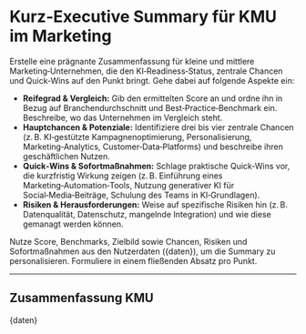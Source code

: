 # Kurz‑Executive Summary für KMU im Marketing

Erstelle eine prägnante Zusammenfassung für kleine und mittlere Marketing‑Unternehmen, die den KI‑Readiness‑Status, zentrale Chancen und Quick‑Wins auf den Punkt bringt. Gehe dabei auf folgende Aspekte ein:

* **Reifegrad & Vergleich:** Gib den ermittelten Score an und ordne ihn in Bezug auf Branchendurchschnitt und Best‑Practice‑Benchmark ein. Beschreibe, wo das Unternehmen im Vergleich steht.
* **Hauptchancen & Potenziale:** Identifiziere drei bis vier zentrale Chancen (z. B. KI‑gestützte Kampagnenoptimierung, Personalisierung, Marketing‑Analytics, Customer‑Data‑Platforms) und beschreibe ihren geschäftlichen Nutzen.
* **Quick‑Wins & Sofortmaßnahmen:** Schlage praktische Quick‑Wins vor, die kurzfristig Wirkung zeigen (z. B. Einführung eines Marketing‑Automation‑Tools, Nutzung generativer KI für Social‑Media‑Beiträge, Schulung des Teams in KI‑Grundlagen).
* **Risiken & Herausforderungen:** Weise auf spezifische Risiken hin (z. B. Datenqualität, Datenschutz, mangelnde Integration) und wie diese gemanagt werden können.

Nutze Score, Benchmarks, Zielbild sowie Chancen, Risiken und Sofortmaßnahmen aus den Nutzerdaten ({daten}), um die Summary zu personalisieren. Formuliere in einem fließenden Absatz pro Punkt.

---

## Zusammenfassung KMU

{daten}
